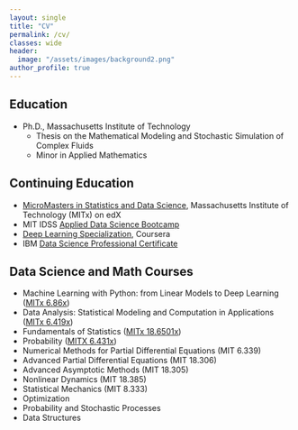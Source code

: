 ```yaml
---
layout: single
title: "CV"
permalink: /cv/
classes: wide
header:
  image: "/assets/images/background2.png"
author_profile: true
---
```


## Education
* Ph.D., Massachusetts Institute of Technology
    * Thesis on the Mathematical Modeling and Stochastic Simulation of Complex Fluids
    * Minor in Applied Mathematics

## Continuing Education
* [MicroMasters in Statistics and Data Science](https://credentials.edx.org/credentials/d3446efc119b461497f620a75ba4ac07/), Massachusetts Institute of Technology (MITx) on edX
* MIT IDSS [Applied Data Science Bootcamp](https://www.linkedin.com/in/arunamohan/overlay/1613015230698/single-media-viewer/?profileId=ACoAADHFiZIBLuthnVHOU_0CFzb08c6b-JzViKM)
* [Deep Learning Specialization](https://www.coursera.org/account/accomplishments/specialization/BA3KC75PNRNR?utm_source=link&utm_medium=certificate&utm_content=cert_image&utm_campaign=sharing_cta&utm_product=s12n), Coursera
* IBM [Data Science Professional Certificate](https://www.coursera.org/account/accomplishments/specialization/certificate/8PLL5GPDU4QD)

## Data Science and Math Courses
* Machine Learning with Python: from Linear Models to Deep Learning ([MITx 6.86x](https://www.edx.org/course/machine-learning-with-python-from-linear-models-to))
* Data Analysis: Statistical Modeling and Computation in Applications ([MITx 6.419x](https://www.edx.org/course/statistics-computation-and-applications))
* Fundamentals of Statistics ([MITx 18.6501x](https://www.edx.org/course/fundamentals-of-statistics))
* Probability ([MITX 6.431x](https://www.edx.org/course/probability-the-science-of-uncertainty-and-data)) 
* Numerical Methods for Partial Differential Equations (MIT 6.339)
* Advanced Partial Differential Equations (MIT 18.306)
* Advanced Asymptotic Methods (MIT 18.305)
* Nonlinear Dynamics (MIT 18.385)
* Statistical Mechanics (MIT 8.333)
* Optimization
* Probability and Stochastic Processes
* Data Structures
